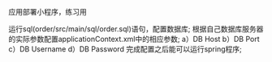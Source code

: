 应用部署小程序，练习用

运行sql(order/src/main/sql/order.sql)语句，配置数据库;
根据自己数据库服务器的实际参数配置applicationContext.xml中的相应参数; a）DB Host b）DB Port c）DB Username d）DB Password
完成配置之后能可以运行spring程序;